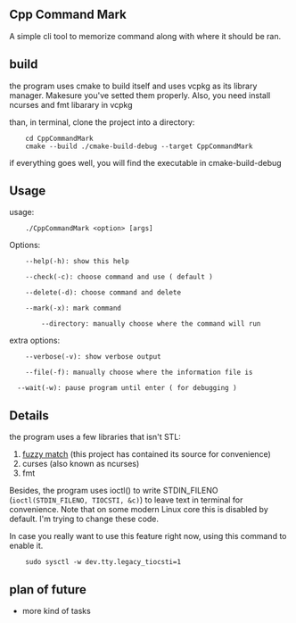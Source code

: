## Cpp Command Mark

A simple cli tool to memorize command along with where it should be ran.

## build

the program uses cmake to build itself and uses vcpkg as its library manager. Makesure you've setted them properly. Also, you need install ncurses and fmt libarary in vcpkg

than, in terminal, clone the project into a directory:

```
    cd CppCommandMark
    cmake --build ./cmake-build-debug --target CppCommandMark
```

if everything goes well, you will find the executable in cmake-build-debug

## Usage

usage:
```
    ./CppCommandMark <option> [args] 
```
Options:
```
	--help(-h): show this help
 
	--check(-c): choose command and use ( default )
 
	--delete(-d): choose command and delete
 
	--mark(-x): mark command
 
		--directory: manually choose where the command will run
```
extra options:
```
	--verbose(-v): show verbose output
 
	--file(-f): manually choose where the information file is
  
  --wait(-w): pause program until enter ( for debugging )
```
## Details

the program uses a few libraries that isn't STL:

1. [fuzzy match](https://github.com/philj56/fuzzy-match) \(this project has contained its source for convenience\)
2. curses \(also known as ncurses\)
3. fmt

Besides, the program uses ioctl\(\) to write STDIN_FILENO (`ioctl(STDIN_FILENO, TIOCSTI, &c)`) to leave text in terminal for convenience. Note that on some modern Linux core this is disabled by default. I'm trying to change these code.

In case you really want to use this feature right now, using this command to enable it.

```
    sudo sysctl -w dev.tty.legacy_tiocsti=1
```

## plan of future

- more kind of tasks
